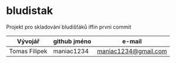bludistak
=========

Projekt pro skladování bludišťáků
iffin prvni commit

Vývojář | github jméno | e-mail
------- | ------------ | ------
 Tomas Filipek | maniac1234 | maniac1234@gmail.com
